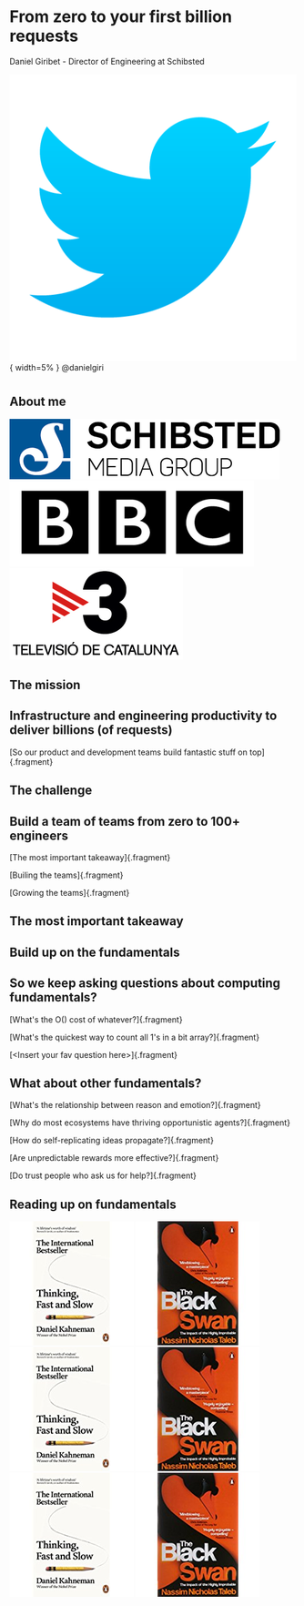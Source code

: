 # From zero to your first billion requests
Daniel Giribet - Director of Engineering at Schibsted

![](assets/twitter-logo.png){ width=5% } @danielgiri

#

## About me
![](assets/schibsted2.png)
<br/>
![](assets/bbc-logo-design.gif)
![](assets/logo-tvc.png)

## The mission

## Infrastructure and engineering productivity to deliver billions (of requests)
[So our product and development teams build fantastic stuff on top]{.fragment}

## The challenge 

## Build a team of teams from zero to 100+ engineers
[The most important takeaway]{.fragment}

[Builing the teams]{.fragment}

[Growing the teams]{.fragment}

## The most important takeaway

## Build up on the fundamentals

## So we keep asking questions about computing fundamentals?
[What's the O() cost of whatever?]{.fragment}

[What's the quickest way to count all 1's in a bit array?]{.fragment}

[&lt;Insert your fav question here&gt;]{.fragment}


## What about other fundamentals?
[What's the relationship between reason and emotion?]{.fragment}

[Why do most ecosystems have thriving opportunistic agents?]{.fragment}

[How do self-replicating ideas propagate?]{.fragment}

[Are unpredictable rewards more effective?]{.fragment}

[Do trust people who ask us for help?]{.fragment}

## Reading up on fundamentals

![](assets/thinking-fast-and-slow.jpg "Thinking, Fast and Slow - Daniel Kahneman")
![](assets/black-swan.jpg "The Black Swan: The Impact of the Highly Improbable - Nassim Nicholas Taleb")
![](assets/thinking-fast-and-slow.jpg "Thinking, Fast and Slow - Daniel Kahneman")
![](assets/black-swan.jpg "The Black Swan: The Impact of the Highly Improbable - Nassim Nicholas Taleb")
![](assets/thinking-fast-and-slow.jpg "Thinking, Fast and Slow - Daniel Kahneman")
![](assets/black-swan.jpg "The Black Swan: The Impact of the Highly Improbable - Nassim Nicholas Taleb")
